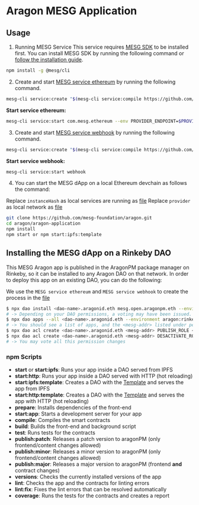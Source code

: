 # Aragon MESG Application

## Usage

1. Running MESG Service This service requires [MESG SDK](https://github.com/mesg-foundation/engine) to be installed first. You can install MESG SDK by running the following command or [follow the installation guide](https://docs.mesg.com/guide/start-here/installation.html).

```bash
npm install -g @mesg/cli
```

2. Create and start [MESG service ethereum](https://github.com/mesg-foundation/service-ethereum) by running the following command.

```sh
mesg-cli service:create "$(mesg-cli service:compile https://github.com/mesg-foundation/service-ethereum)"
```

**Start service ethereum:**

```sh
mesg-cli service:start com.mesg.ethereum --env PROVIDER_ENDPOINT=$PROVIDER_ENDPOINT
```

3. Create and start [MESG service webhook](https://github.com/mesg-foundation/service-webhook) by running the following command.

```sh
mesg-cli service:create "$(mesg-cli service:compile https://github.com/mesg-foundation/service-webhook)"
```

**Start service webhook:**

```sh
mesg-cli service:start webhook
```

4. You can start the MESG dApp on a local Ethereum devchain as follows the command:

Replace `instanceHash` as local services are running as [file](app/src/utils/processTemplate.js)
Replace `provider` as local network as [file](app/src/utils/processTemplate.js)

```sh
git clone https://github.com/mesg-foundation/aragon.git
cd aragon/aragon-application
npm install
npm start or npm start:ipfs:template
```

## Installing the MESG dApp on a Rinkeby DAO

This MESG Aragon app is published in the AragonPM package manager on Rinkeby, so it can be
installed to any Aragon DAO on that network. In order to deploy this app on an existing DAO,
you can do the following:

We use the `MESG service ethereum` and `MESG service webhook` to create the process in the [file](app/src/utils/processTemplate.js)

```sh
$ npx dao install <dao-name>.aragonid.eth mesg.open.aragonpm.eth --environment aragon:rinkeby
# -> Depending on your DAO permissions, a voting may have been issued. The voting must pass in order to continue.
$ npx dao apps --all <dao-name>.aragonid.eth --environment aragon:rinkeby
# -> You should see a list of apps, and the <mesg-addr> listed under permissionless apps.
$ npx dao acl create <dao-name>.aragonid.eth <mesg-addr> PUBLISH_ROLE <your-addr> <your-addr> --environment aragon:rinkeby
$ npx dao acl create <dao-name>.aragonid.eth <mesg-addr> DESACTIVATE_ROLE <your-addr> <your-addr> --environment aragon:rinkeby
# -> You may vote all this permission changes
```

### npm Scripts

- **start** or **start:ipfs**: Runs your app inside a DAO served from IPFS
- **start:http**: Runs your app inside a DAO served with HTTP (hot reloading)
- **start:ipfs:template**: Creates a DAO with the [Template](https://github.com/mesg-foundation/aragon/blob/aragon-testnet-abi/aragon-application/contracts/Template.sol) and serves the app from IPFS
- **start:http:template**: Creates a DAO with the [Template](https://github.com/mesg-foundation/aragon/blob/aragon-testnet-abi/aragon-application/contracts/Template.sol) and serves the app with HTTP (hot reloading)
- **prepare**: Installs dependencies of the front-end
- **start:app**: Starts a development server for your app
- **compile**: Compiles the smart contracts
- **build**: Builds the front-end and background script
- **test**: Runs tests for the contracts
- **publish:patch**: Releases a patch version to aragonPM (only frontend/content changes allowed)
- **publish:minor**: Releases a minor version to aragonPM (only frontend/content changes allowed)
- **publish:major**: Releases a major version to aragonPM (frontend **and** contract changes)
- **versions**: Checks the currently installed versions of the app
- **lint**: Checks the app and the contracts for linting errors
- **lint:fix**: Fixes the lint errors that can be resolved automatically
- **coverage**: Runs the tests for the contracts and creates a report